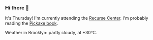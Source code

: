 ### Hi there :wave:

It's Thursday! I'm currently attending the [Recurse Center](https://www.recurse.com/scout/click?t=90d9bc776f490dab14675dbf7b143cae). I'm probably reading the [Pickaxe book](https://pragprog.com/titles/ruby5/programming-ruby-3-2-5th-edition/).

Weather in Brooklyn: partly cloudy, at +30°C.
